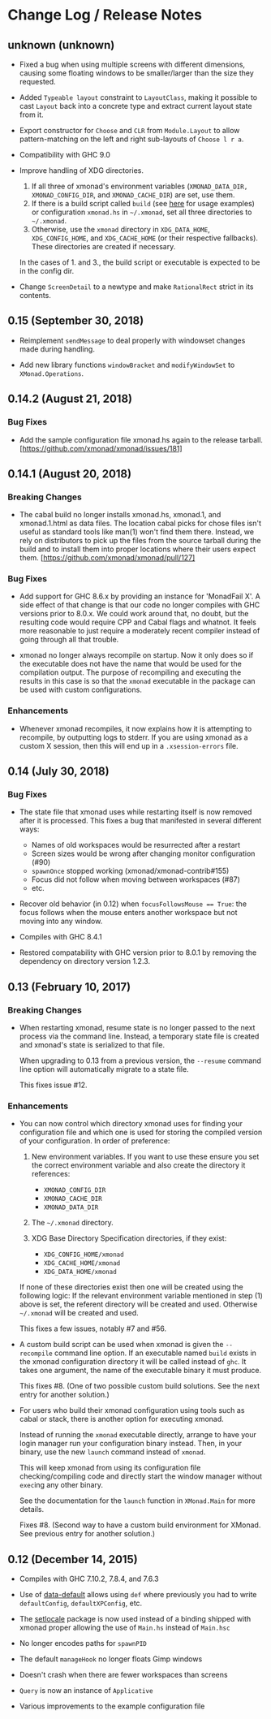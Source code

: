 # Change Log / Release Notes

## unknown (unknown)

  * Fixed a bug when using multiple screens with different dimensions,
    causing some floating windows to be smaller/larger than the size they
    requested.

  * Added `Typeable layout` constraint to `LayoutClass`, making it possible to
    cast `Layout` back into a concrete type and extract current layout state
    from it.

  * Export constructor for `Choose` and `CLR` from `Module.Layout` to allow
    pattern-matching on the left and right sub-layouts of `Choose l r a`.

  * Compatibility with GHC 9.0

  * Improve handling of XDG directories.

      1. If all three of xmonad's environment variables (`XMONAD_DATA_DIR,`
         `XMONAD_CONFIG_DIR`, and `XMONAD_CACHE_DIR`) are set, use them.
      2. If there is a build script called `build` (see [here](https://github.com/xmonad/xmonad-testing/tree/master/build-scripts) for usage
         examples) or configuration `xmonad.hs` in `~/.xmonad`, set all three
         directories to `~/.xmonad`.
      3. Otherwise, use the `xmonad` directory in `XDG_DATA_HOME`,
         `XDG_CONFIG_HOME`, and `XDG_CACHE_HOME` (or their respective
         fallbacks). These directories are created if necessary.

    In the cases of 1. and 3., the build script or executable is
    expected to be in the config dir.

  * Change `ScreenDetail` to a newtype and make `RationalRect` strict in
    its contents.

## 0.15 (September 30, 2018)

  * Reimplement `sendMessage` to deal properly with windowset changes made
    during handling.

  * Add new library functions `windowBracket` and `modifyWindowSet` to
    `XMonad.Operations`.

## 0.14.2 (August 21, 2018)

### Bug Fixes

  * Add the sample configuration file xmonad.hs again to the release tarball.
    [https://github.com/xmonad/xmonad/issues/181]

## 0.14.1 (August 20, 2018)

### Breaking Changes

  * The cabal build no longer installs xmonad.hs, xmonad.1, and xmonad.1.html
    as data files. The location cabal picks for chose files isn't useful as
    standard tools like man(1) won't find them there. Instead, we rely on
    distributors to pick up the files from the source tarball during the build
    and to install them into proper locations where their users expect them.
    [https://github.com/xmonad/xmonad/pull/127]

### Bug Fixes

  * Add support for GHC 8.6.x by providing an instance for 'MonadFail X'. A
    side effect of that change is that our code no longer compiles with GHC
    versions prior to 8.0.x. We could work around that, no doubt, but the
    resulting code would require CPP and Cabal flags and whatnot. It feels more
    reasonable to just require a moderately recent compiler instead of going
    through all that trouble.

  * xmonad no longer always recompile on startup. Now it only does so if the
    executable does not have the name that would be used for the compilation
    output. The purpose of recompiling and executing the results in this case is
    so that the `xmonad` executable in the package can be used with custom
    configurations.

### Enhancements

  * Whenever xmonad recompiles, it now explains how it is attempting to
    recompile, by outputting logs to stderr. If you are using xmonad as a custom
    X session, then this will end up in a `.xsession-errors` file.

## 0.14 (July 30, 2018)

### Bug Fixes

  * The state file that xmonad uses while restarting itself is now
    removed after it is processed.  This fixes a bug that manifested
    in several different ways:

    - Names of old workspaces would be resurrected after a restart
    - Screen sizes would be wrong after changing monitor configuration (#90)
    - `spawnOnce` stopped working (xmonad/xmonad-contrib#155)
    - Focus did not follow when moving between workspaces (#87)
    - etc.

  * Recover old behavior (in 0.12) when `focusFollowsMouse == True`:
    the focus follows when the mouse enters another workspace
    but not moving into any window.

  * Compiles with GHC 8.4.1

  * Restored compatability with GHC version prior to 8.0.1 by removing the
    dependency on directory version 1.2.3.


## 0.13 (February 10, 2017)

### Breaking Changes

  * When restarting xmonad, resume state is no longer passed to the
    next process via the command line.  Instead, a temporary state
    file is created and xmonad's state is serialized to that file.

    When upgrading to 0.13 from a previous version, the `--resume`
    command line option will automatically migrate to a state file.

    This fixes issue #12.

### Enhancements

  * You can now control which directory xmonad uses for finding your
    configuration file and which one is used for storing the compiled
    version of your configuration.  In order of preference:

      1. New environment variables.  If you want to use these ensure
         you set the correct environment variable and also create the
         directory it references:

         - `XMONAD_CONFIG_DIR`
         - `XMONAD_CACHE_DIR`
         - `XMONAD_DATA_DIR`

      2. The `~/.xmonad` directory.

      3. XDG Base Directory Specification directories, if they exist:

         - `XDG_CONFIG_HOME/xmonad`
         - `XDG_CACHE_HOME/xmonad`
         - `XDG_DATA_HOME/xmonad`

    If none of these directories exist then one will be created using
    the following logic: If the relevant environment variable
    mentioned in step (1) above is set, the referent directory will be
    created and used.  Otherwise `~/.xmonad` will be created and used.

    This fixes a few issues, notably #7 and #56.

  * A custom build script can be used when xmonad is given the
    `--recompile` command line option.  If an executable named `build`
    exists in the xmonad configuration directory it will be called
    instead of `ghc`.  It takes one argument, the name of the
    executable binary it must produce.

    This fixes #8.  (One of two possible custom build solutions.  See
    the next entry for another solution.)

  * For users who build their xmonad configuration using tools such as
    cabal or stack, there is another option for executing xmonad.

    Instead of running the `xmonad` executable directly, arrange to
    have your login manager run your configuration binary instead.
    Then, in your binary, use the new `launch` command instead of
    `xmonad`.

    This will keep xmonad from using its configuration file
    checking/compiling code and directly start the window manager
    without `exec`ing any other binary.

    See the documentation for the `launch` function in `XMonad.Main`
    for more details.

    Fixes #8.  (Second way to have a custom build environment for
    XMonad.  See previous entry for another solution.)

## 0.12 (December 14, 2015)

  * Compiles with GHC 7.10.2, 7.8.4, and 7.6.3

  * Use of [data-default][] allows using `def` where previously you
    had to write `defaultConfig`, `defaultXPConfig`, etc.

  * The [setlocale][] package is now used instead of a binding shipped
    with xmonad proper allowing the use of `Main.hs` instead of
    `Main.hsc`

  * No longer encodes paths for `spawnPID`

  * The default `manageHook` no longer floats Gimp windows

  * Doesn't crash when there are fewer workspaces than screens

  * `Query` is now an instance of `Applicative`

  * Various improvements to the example configuration file

[data-default]: http://hackage.haskell.org/package/data-default
[setlocale]: https://hackage.haskell.org/package/setlocale
